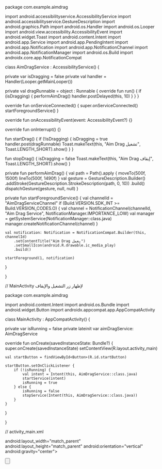 package com.example.aimdrag

import android.accessibilityservice.AccessibilityService import android.accessibilityservice.GestureDescription import android.graphics.Path import android.os.Handler import android.os.Looper import android.view.accessibility.AccessibilityEvent import android.widget.Toast import android.content.Intent import android.app.Service import android.app.PendingIntent import android.app.Notification import android.app.NotificationChannel import android.app.NotificationManager import android.os.Build import androidx.core.app.NotificationCompat

class AimDragService : AccessibilityService() {

private var isDragging = false
private val handler = Handler(Looper.getMainLooper())

private val dragRunnable = object : Runnable {
    override fun run() {
        if (isDragging) {
            performAimDrag()
            handler.postDelayed(this, 10)
        }
    }
}

override fun onServiceConnected() {
    super.onServiceConnected()
    startForegroundService()
}

override fun onAccessibilityEvent(event: AccessibilityEvent?) {}

override fun onInterrupt() {}

fun startDrag() {
    if (!isDragging) {
        isDragging = true
        handler.post(dragRunnable)
        Toast.makeText(this, "Aim Drag تشغيل", Toast.LENGTH_SHORT).show()
    }
}

fun stopDrag() {
    isDragging = false
    Toast.makeText(this, "Aim Drag إيقاف", Toast.LENGTH_SHORT).show()
}

private fun performAimDrag() {
    val path = Path().apply {
        moveTo(500f, 1500f)
        lineTo(500f, 1490f)
    }
    val gesture = GestureDescription.Builder()
        .addStroke(GestureDescription.StrokeDescription(path, 0, 10))
        .build()
    dispatchGesture(gesture, null, null)
}

private fun startForegroundService() {
    val channelId = "AimDragServiceChannel"
    if (Build.VERSION.SDK_INT >= Build.VERSION_CODES.O) {
        val channel = NotificationChannel(channelId, "Aim Drag Service", NotificationManager.IMPORTANCE_LOW)
        val manager = getSystemService(NotificationManager::class.java)
        manager.createNotificationChannel(channel)
    }

    val notification: Notification = NotificationCompat.Builder(this, channelId)
        .setContentTitle("Aim Drag يعمل")
        .setSmallIcon(android.R.drawable.ic_media_play)
        .build()

    startForeground(1, notification)
}

}

// MainActivity لإظهار زر التشغيل والإيقاف

package com.example.aimdrag

import android.content.Intent import android.os.Bundle import android.widget.Button import androidx.appcompat.app.AppCompatActivity

class MainActivity : AppCompatActivity() {

private var isRunning = false
private lateinit var aimDragService: AimDragService

override fun onCreate(savedInstanceState: Bundle?) {
    super.onCreate(savedInstanceState)
    setContentView(R.layout.activity_main)

    val startButton = findViewById<Button>(R.id.startButton)

    startButton.setOnClickListener {
        if (!isRunning) {
            val intent = Intent(this, AimDragService::class.java)
            startService(intent)
            isRunning = true
        } else {
            isRunning = false
            stopService(Intent(this, AimDragService::class.java))
        }
    }
}

}

// activity_main.xml

<?xml version="1.0" encoding="utf-8"?><LinearLayout xmlns:android="http://schemas.android.com/apk/res/android"
android:layout_width="match_parent"
android:layout_height="match_parent"
android:orientation="vertical"
android:gravity="center">

<Button
    android:id="@+id/startButton"
    android:layout_width="wrap_content"
    android:layout_height="wrap_content"
    android:text="تشغيل / إيقاف Aim Drag" />

</LinearLayout>
